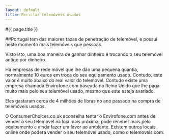 ```yaml
---
layout: default
title: Reciclar telemóveis usados
---
```


#{{ page.title }}

##Portugal tem das maiores taxas de penetração de telemóvel, e possui neste momento mais telemóveis que pessoas.

Visto isto, uma boa maneira de ganhar dinheiro é trocando o seu telemóvel antigo por dinheiro.

Há empresas de rede móvel que lhe dão uma pequena quantia, normalmente 10 euros em troca do seu equipamento usado. Contudo, este valor é muito abaixo do real valor do telemóvel. Contudo existe uma empresa chamada Envirofone.com baseada no Reino Unido que lhe paga muito mais pelo seu telemóvel usado, mesmo que este esteja avariado.

Eles gastaram cerca de 4 milhões de libras no ano passado na compra de telemóveis usados.

O ConsumerChoices.co.uk aconselha tentar o Envirofone.com antes de vender o seu telemóvel na loja mais próxima, pode receber mais pelo equipamento e ainda fazer um favor ao ambiente. Existem outros locais online onde poderá vender o seu telemóvel usado, como o telemoveis.com.